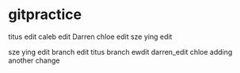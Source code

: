 # gitpractice

titus edit
caleb edit
Darren
chloe edit
sze ying edit



sze ying edit branch edit
titus branch ewdit
darren_edit
chloe adding another change
